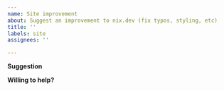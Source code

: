 ```yaml
---
name: Site improvement
about: Suggest an improvement to nix.dev (fix typos, styling, etc)
title: ''
labels: site
assignees: ''

---
```


**Suggestion**
<!-- What would you like to see changed? -->

**Willing to help?**
<!-- Are you willing to help make the change? -->
